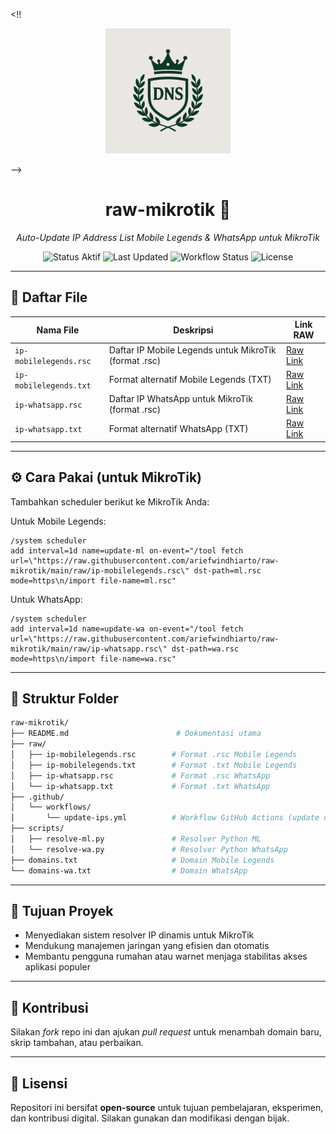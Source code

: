 <!!<p align="center">
  <img src="https://raw.githubusercontent.com/ariefwindhiarto/Mirror-CDN/main/logo-cdn-kerajaan.png" alt="Logo Mirror-CDN" width="200"/>
</p>-->

<h1 align="center">raw-mikrotik 👑</h1>
<p align="center"><i>Auto-Update IP Address List Mobile Legends & WhatsApp untuk MikroTik</i></p>

<p align="center">
  <img src="https://img.shields.io/badge/status-AKTIF-success" alt="Status Aktif"/>
  <img src="https://img.shields.io/github/last-commit/ariefwindhiarto/raw-mikrotik?label=update" alt="Last Updated"/>
  <img src="https://img.shields.io/github/workflow/status/ariefwindhiarto/raw-mikrotik/Auto%20Update%20ML%20IPs?label=status" alt="Workflow Status"/>
  <img src="https://img.shields.io/github/license/ariefwindhiarto/raw-mikrotik" alt="License"/>
</p>

---

## 📁 Daftar File

| Nama File | Deskripsi | Link RAW |
|-----------|-----------|----------|
| `ip-mobilelegends.rsc` | Daftar IP Mobile Legends untuk MikroTik (format .rsc) | [Raw Link](https://raw.githubusercontent.com/ariefwindhiarto/raw-mikrotik/main/raw/ip-mobilelegends.rsc) |
| `ip-mobilelegends.txt` | Format alternatif Mobile Legends (TXT) | [Raw Link](https://raw.githubusercontent.com/ariefwindhiarto/raw-mikrotik/main/raw/ip-mobilelegends.txt) |
| `ip-whatsapp.rsc` | Daftar IP WhatsApp untuk MikroTik (format .rsc) | [Raw Link](https://raw.githubusercontent.com/ariefwindhiarto/raw-mikrotik/main/raw/ip-whatsapp.rsc) |
| `ip-whatsapp.txt` | Format alternatif WhatsApp (TXT) | [Raw Link](https://raw.githubusercontent.com/ariefwindhiarto/raw-mikrotik/main/raw/ip-whatsapp.txt) |

---

## ⚙️ Cara Pakai (untuk MikroTik)

Tambahkan scheduler berikut ke MikroTik Anda:

Untuk Mobile Legends:
```rsc
/system scheduler
add interval=1d name=update-ml on-event="/tool fetch url=\"https://raw.githubusercontent.com/ariefwindhiarto/raw-mikrotik/main/raw/ip-mobilelegends.rsc\" dst-path=ml.rsc mode=https\n/import file-name=ml.rsc"
```

Untuk WhatsApp:
```rsc
/system scheduler
add interval=1d name=update-wa on-event="/tool fetch url=\"https://raw.githubusercontent.com/ariefwindhiarto/raw-mikrotik/main/raw/ip-whatsapp.rsc\" dst-path=wa.rsc mode=https\n/import file-name=wa.rsc"
```

---

## 🔧 Struktur Folder

```bash
raw-mikrotik/
├── README.md                        # Dokumentasi utama
├── raw/
│   ├── ip-mobilelegends.rsc        # Format .rsc Mobile Legends
│   ├── ip-mobilelegends.txt        # Format .txt Mobile Legends
│   ├── ip-whatsapp.rsc             # Format .rsc WhatsApp
│   └── ip-whatsapp.txt             # Format .txt WhatsApp
├── .github/
│   └── workflows/
│       └── update-ips.yml          # Workflow GitHub Actions (update otomatis)
├── scripts/
│   ├── resolve-ml.py               # Resolver Python ML
│   └── resolve-wa.py               # Resolver Python WhatsApp
├── domains.txt                     # Domain Mobile Legends
└── domains-wa.txt                  # Domain WhatsApp
```

---

## 🎯 Tujuan Proyek

- Menyediakan sistem resolver IP dinamis untuk MikroTik
- Mendukung manajemen jaringan yang efisien dan otomatis
- Membantu pengguna rumahan atau warnet menjaga stabilitas akses aplikasi populer

---

## 🤝 Kontribusi

Silakan *fork* repo ini dan ajukan *pull request* untuk menambah domain baru, skrip tambahan, atau perbaikan.

---

## 🧾 Lisensi

Repositori ini bersifat **open-source** untuk tujuan pembelajaran, eksperimen, dan kontribusi digital. Silakan gunakan dan modifikasi dengan bijak.
